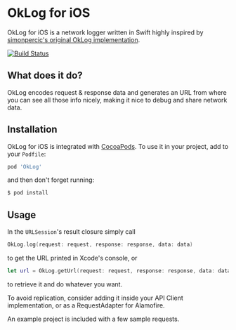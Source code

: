 # OkLog for iOS
OkLog for iOS is a network logger written in Swift highly inspired by [simonpercic's original OkLog implementation](https://github.com/simonpercic/OkLog/).

[![Build Status](https://app.bitrise.io/app/bf1b3bd0c95a018e/status.svg?token=UmHfbCooX9k1sF99MvMWKQ&branch=master)](https://app.bitrise.io/app/bf1b3bd0c95a018e)

## What does it do?
OkLog encodes request & response data and generates an URL from where you can see all those info nicely, making it nice to debug and share network data.

## Installation
OkLog for iOS is integrated with [CocoaPods](http://cocoapods.org). To use it in your project, add to your `Podfile`:
```ruby
pod 'OkLog'
```

and then don't forget running:
```bash
$ pod install
```

## Usage
In the `URLSession`'s result closure simply call
```swift
OkLog.log(request: request, response: response, data: data)
```
to get the URL printed in Xcode's console, or
```swift
let url = OkLog.getUrl(request: request, response: response, data: data)
```
to retrieve it and do whatever you want.

To avoid replication, consider adding it inside your API Client implementation, or as a RequestAdapter for Alamofire.

An example project is included with a few sample requests.
